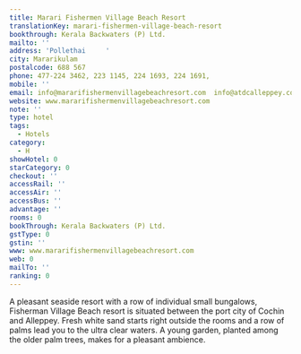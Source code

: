 ```yaml
---
title: Marari Fishermen Village Beach Resort
translationKey: marari-fishermen-village-beach-resort
bookthrough: Kerala Backwaters (P) Ltd.
mailto: ''
address: 'Pollethai     '
city: Mararikulam
postalcode: 688 567
phone: 477-224 3462, 223 1145, 224 1693, 224 1691,
mobile: ''
email: info@mararifishermenvillagebeachresort.com  info@atdcalleppey.com
website: www.mararifishermenvillagebeachresort.com
note: ''
type: hotel
tags:
  - Hotels
category:
  - H
showHotel: 0
starCategory: 0
checkout: ''
accessRail: ''
accessAir: ''
accessBus: ''
advantage: ''
rooms: 0
bookThrough: Kerala Backwaters (P) Ltd.
gstType: 0
gstin: ''
www: www.mararifishermenvillagebeachresort.com
web: 0
mailTo: ''
ranking: 0
---
```







A pleasant seaside resort with a row of individual small bungalows, Fisherman Village Beach resort is situated between the port city of Cochin and Alleppey.    Fresh white sand starts right outside the rooms and a row of palms lead you to the ultra clear waters. A young garden, planted among the older palm trees, makes for a pleasant ambience.